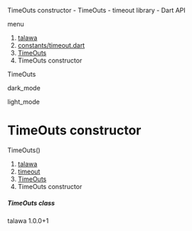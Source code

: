 




TimeOuts constructor - TimeOuts - timeout library - Dart API







menu

1. [talawa](../../index.html)
2. [constants/timeout.dart](../../file-___home_harshil_Desktop_open-source_palisadoes_talawa_lib_constants_timeout/)
3. [TimeOuts](../../file-___home_harshil_Desktop_open-source_palisadoes_talawa_lib_constants_timeout/TimeOuts-class.html)
4. TimeOuts constructor

TimeOuts


dark\_mode

light\_mode




# TimeOuts constructor


TimeOuts()

 


1. [talawa](../../index.html)
2. [timeout](../../file-___home_harshil_Desktop_open-source_palisadoes_talawa_lib_constants_timeout/)
3. [TimeOuts](../../file-___home_harshil_Desktop_open-source_palisadoes_talawa_lib_constants_timeout/TimeOuts-class.html)
4. TimeOuts constructor

##### TimeOuts class





talawa
1.0.0+1






